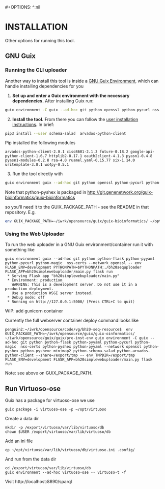 #+OPTIONS: ^:nil

# INSTALLATION

Other options for running this tool.

## GNU Guix

### Running the CLI uploader

Another way to install this tool is inside a [GNU Guix Environment](https://guix.gnu.org/manual/en/html_node/Invoking-guix-environment.html), which can handle installing dependencies for you

1. **Set up and enter a Guix environment with the necessary dependencies.** After installing Guix run:

```sh
guix environment -C guix --ad-hoc git python openssl python-pycurl nss-certs
```

2. **Install the tool.** From there you can follow the [user installation instructions](#installation-with-pip3---user). In brief:

```sh
pip3 install --user schema-salad  arvados-python-client
```

Pip installed the following modules

```
arvados-python-client-2.0.1 ciso8601-2.1.3 future-0.18.2 google-api-python-client-1.6.7 httplib2-0.17.1 oauth2client-4.1.3 pyasn1-0.4.8 pyasn1-modules-0.2.8 rsa-4.0 ruamel.yaml-0.15.77 six-1.14.0 uritemplate-3.0.1 ws4py-0.5.1
```

3. Run the tool directly with

```sh
guix environment guix --ad-hoc git python openssl python-pycurl python-magic nss-certs python-pyshex -- python3 bh20sequploader/main.py example/sequence.fasta example/maximum_metadata_example.yaml
```

Note that python-pyshex is packaged in
http://git.genenetwork.org/guix-bioinformatics/guix-bioinformatics

so you'll need it to the GUIX_PACKAGE_PATH - see the README in that
repository. E.g.

```sh
env GUIX_PACKAGE_PATH=~/iwrk/opensource/guix/guix-bioinformatics/ ~/opt/guix/bin/guix environment -C guix --ad-hoc git python python-flask python-pyyaml python-pycurl python-magic  nss-certs python-pyshex python-pyyaml --network openssl python-pyshex python-pyshexc minimap2 python-schema-salad python-arvados-python-client --share=/export/tmp -- env TMPDIR=/export/tmp python3 bh20sequploader/main.py --help
```

### Using the Web Uploader

To run the web uploader in a GNU Guix environment/container run it with something like

```
guix environment guix --ad-hoc git python python-flask python-pyyaml python-pycurl python-magic  nss-certs --network openssl -- env FLASK_ENV=development PYTHONPATH=$PYTHONPATH:./bh20sequploader FLASK_APP=bh20simplewebuploader/main.py flask run
 * Serving Flask app "bh20simplewebuploader/main.py"
 * Environment: production
   WARNING: This is a development server. Do not use it in a production deployment.
   Use a production WSGI server instead.
 * Debug mode: off
 * Running on http://127.0.0.1:5000/ (Press CTRL+C to quit)
```

WIP: add gunicorn container

Currently the full webserver container deploy command looks like

```
penguin2:~/iwrk/opensource/code/vg/bh20-seq-resource$  env GUIX_PACKAGE_PATH=~/iwrk/opensource/guix/guix-oinformatics/ ~/iwrk/opensource/guix/guix/pre-inst-env guix environment -C guix --ad-hoc git python python-flask python-pyyaml python-pycurl python-magic  nss-certs python-pyshex python-pyyaml --network openssl python-pyshex python-pyshexc minimap2 python-schema-salad python-arvados-python-client --share=/export/tmp -- env TMPDIR=/export/tmp FLASK_ENV=development FLASK_APP=bh20simplewebuploader/main.py flask run
```

Note: see above on GUIX_PACKAGE_PATH.


## Run Virtuoso-ose

Guix has a package for virtuoso-ose we use

    guix package -i virtuoso-ose -p ~/opt/virtuoso

Create a data dir

    mkdir -p /export/virtuoso/var/lib/virtuoso/db
    chown $USER /export/virtuoso/var/lib/virtuoso/db

Add an ini file

    cp ~/opt/virtuoso/var/lib/virtuoso/db/virtuoso.ini .config/

And run from the data dir

    cd /export/virtuoso/var/lib/virtuoso/db
    guix environment --ad-hoc virtuoso-ose -- virtuoso-t -f

Visit http://localhost:8890/sparql
